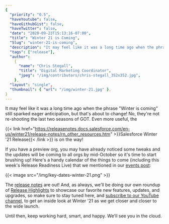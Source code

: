 ```yaml
---
{
  "priority": "0.5",
  "haveYoutube": false,
  "haveGithubGist": false,
  "haveTwitter": false,
  "date": "2020-09-23T15:13:16-07:00",
  "title": "Winter 21 is Coming",
  "Slug": "winter-21-is-coming",
  "description": "It may feel like it was a long time ago when the phrase Winter is coming still sparked eager anticipation, but that’s about to change…",
  "tags": ["release"],
  "author":
    {
      "name": "Chris Stegall",
      "title": "Digital Marketing Coordinator",
      "jpeg": "/img/contributors/chris-stegall_352x352.jpg",
    },
  "layout": "single",
  "thumbnail": { "url": "/img/winter-21.jpg" },
}
---
```


It may feel like it was a long time ago when the phrase "Winter is coming" still sparked eager anticipation, but that's about to change! No, they're not re-shooting the last two seasons of GOT. Even more useful, the

{{< link href="https://releasenotes.docs.salesforce.com/en-us/winter21/release-notes/rn_other_resources.htm" >}}Salesforce Winter '21 Release{{< /link >}} is on the way!

If you have a preview org, you may have already noticed some tweaks and the updates will be coming to all orgs by mid-October so it's time to start brushing up! Here's a handy calendar of the things to come (including this week's Release Readiness Live) that we mentioned in our [events post](https://medium.com/creme-de-la-crm/mark-your-calendars-best-upcoming-events-september-21-2020-september-25-2020-3ca4ba233b8b):

{{< image src="/img/key-dates-winter-21.png" >}}

The [release notes](https://releasenotes.docs.salesforce.com/en-us/winter21/release-notes/rn_other_resources.htm) are out! And, as always, we'll be doing our own roundup of [Release Highlights](https://medium.com/creme-de-la-crm/tagged/release-highlights) to showcase our favorite new features, updates, and upgrades, so make sure to stay tuned here, and [subscribe to our YouTube channel](https://www.youtube.com/c/MkpartnersHQ/videos?view=57&flow=grid), to get an inside look at Winter '21 as we get closer and closer to the wide launch.

Until then, keep working hard, smart, and happy. We'll see you in the cloud.
